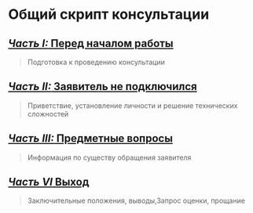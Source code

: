 # Общий скрипт консультации
## [*Часть I:* Перед началом работы](Универсальные/Перед%20началом%20работы.md)
> Подготовка к проведению консультации
## [*Часть II:* Заявитель не подключился](Универсальные/Заявитель%20не%20подключился.md)
> Приветствие, установление личности и решение технических сложностей
## [*Часть III:* Предметные вопросы](Предметные/Предметные.md)
> Информация по существу обращения заявителя
## [*Часть VI* Выход](Универсальные/Выход.md)
> Заключительные положения, выводы,Запрос оценки, прощание
